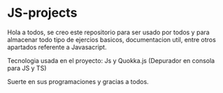 # JS-projects
Hola a todos, se creo este repositorio para ser usado por todos y para almacenar todo tipo de ejercios basicos, documentacion util, entre otros apartados referente a Javasacript. 

Tecnologia usada en el proyecto: Js y Quokka.js (Depurador en consola para JS y TS)

Suerte en sus programaciones y gracias a todos.
